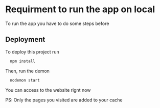 # Requirment to run the app on local

To run the app you have to do some steps before

## Deployment

To deploy this project run

```bash
  npm install
```

Then, run the demon

```bash
  nodemon start
```

You can access to the website rignt now

PS: Only the pages you visited are added to your cache

